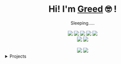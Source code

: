<div align="center">
	<h1>Hi! I'm <a href="https://github.com/Greed058">Greed</a> 🤓 !</h1>
	<div>Sleeping.....</div>
	<br />
	<a href="https://www.gnu.org/gnu/linux-and-gnu.en.html"><img src="https://img.shields.io/badge/OS-GNU/Linux-cdd6f4?style=flat&logo=gnu" /></a>
	<a href="https://archlinux.org"><img src="https://img.shields.io/badge/DISTRO-Arch-74c7ec?style=flat&logo=arch-linux" /></a>
	<a href="http://www.qtile.org/"><img src="https://img.shields.io/badge/DE-Qtile-eba0ac?style=flat&logo=python&logoColor=white" /></a>
	<a href="https://neovim.io"><img src="https://img.shields.io/badge/EDITOR-Neovim-a6e3a1?style=flat&logo=neovim" /></a>
	<a href="https://www.python.org/"><img src="https://img.shields.io/badge/LANG-Python-f2cdcd?style=flat&logo=python&logoColor=yellow" /></a>
	<br />
	<a href="https://github.com/Greed058"><img src="https://img.shields.io/github/stars/Greed058?color=cdd6f4&label=GITHUB&style=flat&logo=github" /></a>
	<a href="https://discord.gg/byBddBd57U"><img src="https://img.shields.io/discord/856018962231197726?color=74c7ec&label=DISCORD&logo=discord" /></a>
	<br />
	<br />
	<img src="https://github-readme-stats.vercel.app/api?username=Greed058&theme=radical&hide_title=true&hide_rank=true&show_icons=true&include_all_commits=true&line_height=24&hide_border=true" />
	<img src="https://github-readme-stats.vercel.app/api/top-langs/?username=Greed058&theme=radical&hide_title=true&langs_count=8&layout=compact&hide_border=true" />
</div>

<details>
	<summary>Projects</summary>
	<ul>
		<li><a href="https://github.com/Greed058/.dotfiles">dotfiles</a> - Arch Linux config files</li>
		<li><a href="https://github.com/Greed058/Omni8-Bot">Omni8</a> - Discord utility bot</li>
	</ul>
</details>
